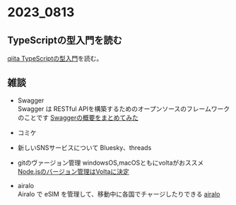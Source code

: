 # 2023_0813

## TypeScriptの型入門を読む
[qiita TypeScriptの型入門](https://qiita.com/uhyo/items/e2fdef2d3236b9bfe74a)を読む。

## 雑談
 - Swagger<br />
Swagger は RESTful APIを構築するためのオープンソースのフレームワークのことです
[Swaggerの概要をまとめてみた](https://qiita.com/karasu_maru/items/342073fa7607fd4082bd)

 - コミケ

- 新しいSNSサービスについて
Bluesky、threads

- gitのヴァージョン管理
windowsOS,macOSともにvoltaがおススメ<br>
[Node.jsのバージョン管理はVoltaに決定](https://zenn.dev/aiueda/articles/7dcecaa05d4f24)

 - airalo<br>
Airalo で eSIM を管理して、移動中に各国でチャージしたりできる
[airalo](https://www.airalo.com/ja)
